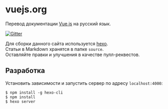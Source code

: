 # vuejs.org

Перевод документации [Vue.js](http://vuejs.org) на русский язык.

[![Gitter](https://badges.gitter.im/Join%20Chat.svg)](https://gitter.im/vuejs-ru/vuejs.org?utm_source=badge&utm_medium=badge&utm_campaign=pr-badge)

Для сборки данного сайта используется [hexo](http://hexo.io/).  
Статьи в Markdown хранятся в папке `source`.   
Оставляйте правки и улучшения в качестве пулл-реквестов.

## Разработка

Установить зависимости и запустить сервер по адресу `localhost:4000`:

```
$ npm install -g hexo-cli
$ npm install
$ hexo server
```